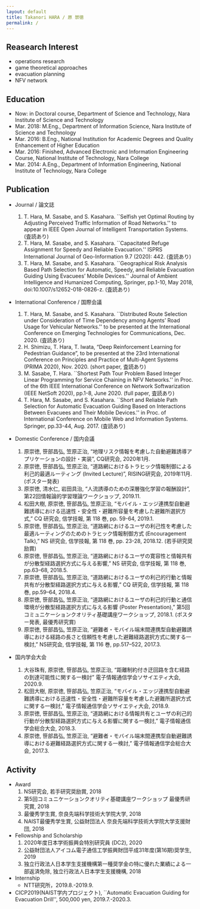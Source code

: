 ```yaml
---
layout: default
title: Takanori HARA / 原 崇徳
permalink: /
---
```


## Reasearch Interest

* operations research
* game theoretical approaches
* evacuation planning
* NFV network

## Education

* Now: in Doctoral course, Department of Science and Technology, Nara Institute of Science and Technology
* Mar. 2018: M.Eng., Department of Information Science, Nara Institute of Science and Technology
* Mar. 2016: B.Eng., National Institution for Academic Degrees and Quality Enhancement of Higher Education
* Mar. 2016: Finished, Advanced Electronic and Information Engineering Course, National Institute of Technology, Nara College
* Mar. 2014: A.Eng., Department of Information Engineering, National Institute of Technology, Nara College

## Publication

* Journal / 論文誌
    1. T. Hara, M. Sasabe, and S. Kasahara. ``Selfish yet Optimal Routing by Adjusting Perceived Traffic Information of Road Networks.'' to appear in IEEE Open Journal of Intelligent Transportation Systems. (査読あり)
    1. T. Hara, M. Sasabe, and S. Kasahara. ``Capacitated Refuge Assignment for Speedy and Reliable Evacuation.'' ISPRS International Journal of Geo-Information 9.7 (2020): 442. (査読あり)
    2. T. Hara, M. Sasabe, and S. Kasahara. ``Geographical Risk Analysis Based Path Selection for Automatic, Speedy, and Reliable Evacuation Guiding Using Evacuees’ Mobile Devices.'' Journal of Ambient Intelligence and Humanized Computing, Springer, pp.1-10, May 2018, doi:10.1007/s12652-018-0826-z. (査読あり)

* International Conference / 国際会議
    1. T. Hara, M. Sasabe, and S. Kasahara. ``Distributed Route Selection under Consideration of Time Dependency among Agents’ Road Usage for Vehicular Networks.'' to be presented at the International Conference on Emerging Technologies for Communications, Dec. 2020. (査読あり)
    1. H. Shimizu, T. Hara, T. Iwata, “Deep Reinforcement Learning for Pedestrian Guidance”, to be presented at the 23rd International Conference on Principles and Practice of Multi-Agent Systems (PRIMA 2020), Nov. 2020. (short paper, 査読あり)
    1. M. Sasabe, T. Hara. ``Shortest Path Tour Problem Based Integer Linear Programming for Service Chaining in NFV Networks.'' in Proc. of the 6th IEEE International Conference on Network Softwarization (IEEE NetSoft 2020), pp.1-8, June 2020. (full paper, 査読あり)
    1. T. Hara, M. Sasabe, and S. Kasahara. ``Short and Reliable Path Selection for Automatic Evacuation Guiding Based on Interactions Between Evacuees and Their Mobile Devices.'' in Proc. of International Conference on Mobile Web and Information Systems. Springer, pp.33-44, Aug. 2017. (査読あり)

* Domestic Conference / 国内会議
    1. 原崇徳, 笹部昌弘, 笠原正治, “地理リスク情報を考慮した自動避難誘導アプリケーションの設計・実装”, CQ研究会, 2020年1月.
    2. 原崇徳, 笹部昌弘, 笠原正治, “道路網におけるトラヒック情報制御による利己的最適ルーティング (Invited Lecture)”, RISING研究会, 2019年11月. (ポスター発表)
    3. 原崇徳, 清水仁, 岩田具治, “人流誘導のための深層強化学習の報酬設計”, 第22回情報論的学習理論ワークショップ, 2019.11.
    4. 松田大樹, 原崇徳, 笹部昌弘, 笠原正治, “モバイル・エッジ連携型自動避難誘導における迅速性・安全性・避難所容量を考慮した避難所選択方式,” CQ 研究会, 信学技報, 第 118 巻, pp. 59-64, 2019.1.
    5. 原崇徳, 笹部昌弘, 笠原正治, “道路網におけるユーザの利己性を考慮した最適ルーティングのためのトラヒック情報制御方式 (Encouragement Talk),” NS 研究会, 信学技報, 第 118 巻, pp. 23-28, 2018.12. (若手研究奨励賞)
    6. 原崇徳, 笹部昌弘, 笠原正治, “道路網におけるユーザの寛容性と情報共有が分散型経路選択方式に与える影響,” NS 研究会, 信学技報, 第 118 巻, pp.63–68, 2018.5.
    7. 原崇徳, 笹部昌弘, 笠原正治, “道路網におけるユーザの利己的行動と情報共有が分散型経路選択方式に与える影響,” CQ 研究会, 信学技報, 第 118 巻, pp.59–64, 2018.4.
    8. 原崇徳, 笹部昌弘, 笠原正治, “道路網におけるユーザの利己的行動と通信環境が分散型経路選択方式に与える影響 (Poster Presentation),” 第5回コミュニケーションクオリティ基礎講座ワークショップ, 2018.1. (ポスター発表, 最優秀研究賞)
    9. 原崇徳, 笹部昌弘, 笠原正治, “避難者・モバイル端末間連携型自動避難誘導における経路の長さと信頼性を考慮した避難経路選択方式に関する一検討,” NS研究会, 信学技報, 第 116 巻, pp.517–522, 2017.3.

* 国内学会大会
    1. 大谷珠有, 原崇徳, 笹部昌弘, 笠原正治, “距離制約付き迂回路を含む経路の到達可能性に関する一検討” 電子情報通信学会ソサイエティ大会, 2020.9.
    1. 松田大樹, 原崇徳, 笹部昌弘, 笠原正治, “モバイル・エッジ連携型自動避難誘導における迅速性・安全性・避難所容量を考慮した避難所選択方式に関する一検討,” 電子情報通信学会ソサイエティ大会, 2018.9.
    2. 原崇徳, 笹部昌弘, 笠原正治, “道路網における情報共有とユーザの利己的行動が分散型経路選択方式に与える影響に関する一検討,” 電子情報通信学会総合大会, 2018.3.
    3. 原崇徳, 笹部昌弘, 笠原正治, “避難者・モバイル端末間連携型自動避難誘導における避難経路選択方式に関する一検討,” 電子情報通信学会総合大会, 2017.3.

## Activity
* Award
  1. NS研究会, 若手研究奨励賞, 2018
  2. 第5回コミュニケーションクオリティ基礎講座ワークショップ 最優秀研究賞, 2018
  3. 最優秀学生賞, 奈良先端科学技術大学院大学, 2018
  4. NAIST最優秀学生賞, 公益財団法人 奈良先端科学技術大学院大学支援財団, 2018
* Fellowship and Scholarship
  1. 2020年度日本学術振興会特別研究員 (DC2), 2020
  2. 公益財団法人アイコム電子通信工学振興財団平成31年度(第16期)奨学生, 2019
  3. 独立行政法人日本学生支援機構第一種奨学金の特に優れた業績による一部返済免除, 独立行政法人日本学生支援機構, 2018
* Internship
  - NTT研究所，2019.8.-2019.9.
* CICP2019(NAIST学内プロジェクト), ``Automatic Evacuation Guiding for Evacuation Drill'', 500,000 yen, 2019.7.-2020.3.

<!-- * Business Contest -->
<!--   * 第1期神戸スタートアップオフィス企業支援プログラム 採択 [グループ] -->
<!--   * ICT ビジネス研究会主催のビジネスモデル発見&発表会·近畿大会 池田泉州銀行賞 [グループ] -->
